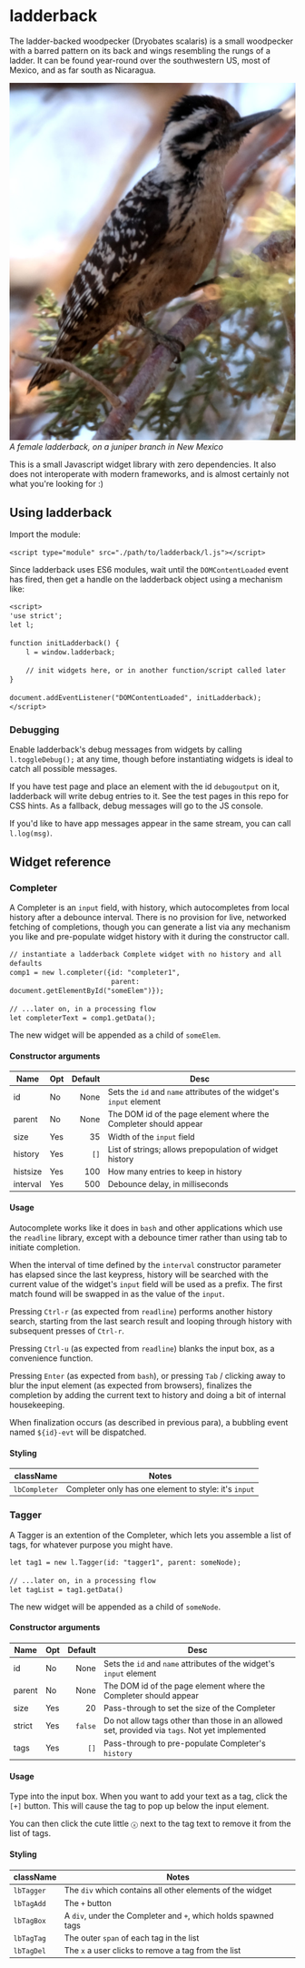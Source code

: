 # ladderback
The ladder-backed woodpecker (Dryobates scalaris) is a small
woodpecker with a barred pattern on its back and wings resembling the
rungs of a ladder. It can be found year-round over the southwestern
US, most of Mexico, and as far south as Nicaragua.

[![Image of a ladderback woodpecker, perched on a juniper twig](ladderback.jpg)](ladderback.jpg)  
_A female ladderback, on a juniper branch in New Mexico_

This is a small Javascript widget library with zero dependencies. It
also does not interoperate with modern frameworks, and is almost
certainly not what you're looking for :)

## Using ladderback

Import the module:

`<script type="module" src="./path/to/ladderback/l.js"></script>`

Since ladderback uses ES6 modules, wait until the `DOMContentLoaded`
event has fired, then get a handle on the ladderback object using a
mechanism like:

```
<script>
'use strict';
let l;

function initLadderback() {
    l = window.ladderback;

    // init widgets here, or in another function/script called later
}

document.addEventListener("DOMContentLoaded", initLadderback);
</script>
```


### Debugging

Enable ladderback's debug messages from widgets by calling
`l.toggleDebug();` at any time, though before instantiating widgets is
ideal to catch all possible messages.

If you have test page and place an element with the id `debugoutput`
on it, ladderback will write debug entries to it. See the test pages
in this repo for CSS hints. As a fallback, debug messages will go to
the JS console.

If you'd like to have app messages appear in the same stream, you can
call `l.log(msg)`.


## Widget reference

### Completer

A Completer is an `input` field, with history, which autocompletes
from local history after a debounce interval. There is no provision
for live, networked fetching of completions, though you can generate a
list via any mechanism you like and pre-populate widget history with
it during the constructor call.

```
// instantiate a ladderback Complete widget with no history and all defaults
comp1 = new l.completer({id: "completer1",
                         parent: document.getElementById("someElem")});

// ...later on, in a processing flow
let completerText = comp1.getData();
```

The new widget will be appended as a child of `someElem`.

#### Constructor arguments

| Name     | Opt | Default | Desc                                                                    |
|----------|-----|--------:|-------------------------------------------------------------------------|
| id       | No  | None    | Sets the `id` and `name` attributes of the widget's `input` element     |
| parent   | No  | None    | The DOM id of the page element where the Completer should appear        |
| size     | Yes | 35      | Width of the `input` field                                              |
| history  | Yes | `[]`    | List of strings; allows prepopulation of widget history                 |
| histsize | Yes | 100     | How many entries to keep in history                                     |
| interval | Yes | 500     | Debounce delay, in milliseconds                                         |

#### Usage

Autocomplete works like it does in `bash` and other applications which
use the `readline` library, except with a debounce timer rather than
using tab to initiate completion.

When the interval of time defined by the `interval` constructor
parameter has elapsed since the last keypress, history will be
searched with the current value of the widget's `input` field will be
used as a prefix. The first match found will be swapped in as the
value of the `input`.

Pressing `Ctrl-r` (as expected from `readline`) performs another
history search, starting from the last search result and looping
through history with subsequent presses of `Ctrl-r`.

Pressing `Ctrl-u` (as expected from `readline`) blanks the input box,
as a convenience function.

Pressing `Enter` (as expected from `bash`), or pressing `Tab` / clicking
away to blur the input element (as expected from browsers), finalizes the
completion by adding the current text to history and doing a bit of
internal housekeeping.

When finalization occurs (as described in previous para), a bubbling
event named `${id}-evt` will be dispatched.

#### Styling

| className     | Notes                                                 |
|---------------|-------------------------------------------------------|
| `lbCompleter` | Completer only has one element to style: it's `input` |



### Tagger

A Tagger is an extention of the Completer, which lets you assemble a
list of tags, for whatever purpose you might have.

```
let tag1 = new l.Tagger(id: "tagger1", parent: someNode);

// ...later on, in a processing flow
let tagList = tag1.getData()
```

The new widget will be appended as a child of `someNode`.

#### Constructor arguments

| Name   | Opt | Default | Desc |
|--------|-----|--------:|------|
| id     | No  | None    | Sets the `id` and `name` attributes of the widget's `input` element     |
| parent | No  | None    | The DOM id of the page element where the Completer should appear        |
| size   | Yes | 20      | Pass-through to set the size of the Completer |
| strict | Yes | `false` | Do not allow tags other than those in an allowed set, provided via `tags`. Not yet implemented |
| tags   | Yes | `[]`    | Pass-through to pre-populate Completer's `history` |

#### Usage

Type into the input box. When you want to add your text as a tag,
click the `[+]` button. This will cause the tag to pop up below the
input element.

You can then click the cute little `ⓧ` next to the tag text to remove
it from the list of tags.

#### Styling

| className   |  Notes |
|-------------|--------------------------------------------------------------------|
| `lbTagger`  | The `div` which contains all other elements of the widget          |
| `lbTagAdd`  | The `+` button                                                     |
| `lbTagBox`  | A `div`, under the Completer and `+`, which holds spawned tags     |
| `lbTagTag`  | The outer `span` of each tag in the list                           |
| `lbTagDel`  | The `x` a user clicks to remove a tag from the list                |
